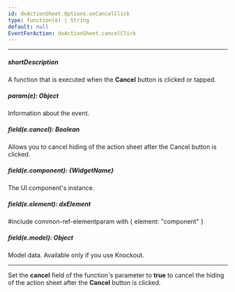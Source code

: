 ```yaml
---
id: dxActionSheet.Options.onCancelClick
type: function(e) | String
default: null
EventForAction: dxActionSheet.cancelClick
---
```

---
##### shortDescription
A function that is executed when the **Cancel** button is clicked or tapped.

##### param(e): Object
Information about the event.

##### field(e.cancel): Boolean
Allows you to cancel hiding of the action sheet after the Cancel button is clicked.

##### field(e.component): {WidgetName}
The UI component's instance.

##### field(e.element): dxElement
#include common-ref-elementparam with { element: "component" }

##### field(e.model): Object
Model data. Available only if you use Knockout.

---
Set the **cancel** field of the function's parameter to **true** to cancel the hiding of the action sheet after the **Cancel** button is clicked.